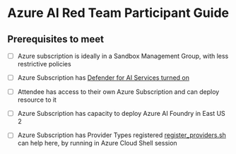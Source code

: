 # Azure AI Red Team Participant Guide

## Prerequisites to meet

 - [ ] Azure subscription is ideally in a Sandbox Management Group, with
       less restrictive policies
       
 - [ ] Azure Subscription has [Defender for AI Services turned
       on](https://learn.microsoft.com/en-us/azure/defender-for-cloud/ai-onboarding#enable-threat-protection-for-ai-services-1)
       
 - [ ] Attendee has access to their own Azure Subscription and can
       deploy resource to it
       
 - [ ] Azure Subscription has capacity to deploy Azure AI Foundry in
       East US 2
       
 - [ ] Azure Subscription has Provider Types registered [register_providers.sh](https://raw.githubusercontent.com/swiftsolves-msft/AI-Red-Teaming-Workshop/refs/heads/main/register_providers.sh)  can help here, by running in Azure Cloud Shell session
